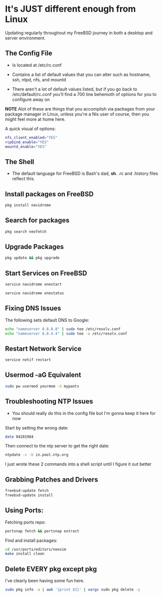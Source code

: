 It's JUST different enough from Linux
=====================================
Updating regularly throughout my FreeBSD journey in both a desktop and server environment. 


The Config File
---------------
* Is located at /etc/rc.conf

* Contains a list of default values that you can alter such as hostname, ssh, ntpd, nfs, and mountd 

* There aren't a lot of default values listed, but if you go back to /etc/default/rc.conf you'll find a 700 line behemoth of options for you to configure away on

**NOTE** Alot of these are things that you accomplish via packages from your package manager in Linux, unless you're a Nix user of course, then you might feel more at home here.

A quick visual of options:

```sh
nfs_client_enabled="YES"
rcpbind_enable="YES"
mountd_enable="YES"
```

The Shell 
---------

* The default language for FreeBSD is Bash's dad, **sh**. .rc and .history files reflect this.


Install packages on FreeBSD
---------------------------

```sh
pkg install navidrome  
```


Search for packages
-------------------

```sh
pkg search neofetch
```


Upgrade Packages
----------------

```sh
pkg update && pkg upgrade
```


Start Services on FreeBSD
-------------------------

```sh
service navidrome onestart  

service navidrome onestatus  
```


Fixing DNS Issues
-----------------
The following sets default DNS to Google:  

```sh
echo "nameserver 8.8.8.8" | sudo tee /etc/resolv.conf
echo "nameserver 8.8.4.4" | sudo tee -a /etc/resolv.conf
```


Restart Network Service
-----------------------

```sh
service netif restart
```


Usermod -aG Equivalent
----------------------

```sh
sudo pw usermod yourmom -G mypants
```


Troubleshooting NTP Issues
--------------------------
* You should really do this in the config file but I'm gonna keep it here for now

Start by setting the wrong date:  
```sh
date 04201984
```

Then connect to the ntp server to get the right date:  


```sh
ntpdate -v -b in.pool.ntp.org
```
I just wrote these 2 commands into a shell script until I figure it out better


Grabbing Patches and Drivers
----------------------------

```sh
freebsd-update fetch
freebsd-update install
```


Using Ports:
-----------
Fetching ports repo:

```sh
portsnap fetch && portsnap extract
```

Find and install packages:

```sh
cd /usr/ports/editors/neovim
make install clean
```


Delete EVERY pkg except pkg
---------------------------
I've clearly been having some fun here.

```sh
sudo pkg info -a | awk '{print $1}' | xargs sudo pkg delete -y
```



